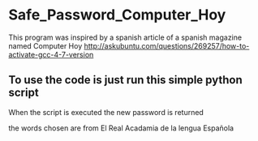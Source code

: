 # Safe_Password_Computer_Hoy

This program was inspired by a spanish article of a spanish magazine named Computer Hoy
http://askubuntu.com/questions/269257/how-to-activate-gcc-4-7-version

## To use the code is just run this simple python script

When the script is executed the new password is returned

the words chosen are from El Real Acadamia de la lengua Española
